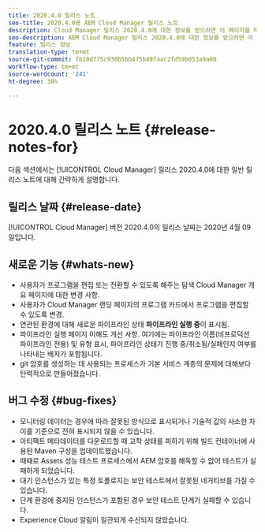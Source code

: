 ```yaml
---
title: 2020.4.0 릴리스 노트
seo-title: 2020.4.0용 AEM Cloud Manager 릴리스 노트
description: Cloud Manager 릴리스 2020.4.0에 대한 정보를 얻으려면 이 페이지를 따르십시오.
seo-description: AEM Cloud Manager 릴리스 2020.4.0에 대한 정보를 얻으려면 이 페이지를 따르십시오.
feature: 릴리스 정보
translation-type: tm+mt
source-git-commit: fb10d775c930b5bb475b497aac2fd59b053a9a00
workflow-type: tm+mt
source-wordcount: '241'
ht-degree: 38%

---
```


# 2020.4.0 릴리스 노트 {#release-notes-for}

다음 섹션에서는 [!UICONTROL Cloud Manager] 릴리스 2020.4.0에 대한 일반 릴리스 노트에 대해 간략하게 설명합니다.

## 릴리스 날짜 {#release-date}

[!UICONTROL Cloud Manager] 버전 2020.4.0의 릴리스 날짜는 2020년 4월 09일입니다.

## 새로운 기능 {#whats-new}

* 사용자가 프로그램을 편집 또는 전환할 수 있도록 해주는 탐색 Cloud Manager 개요 페이지에 대한 변경 사항.
* 사용자가 Cloud Manager 랜딩 페이지의 프로그램 카드에서 프로그램을 편집할 수 있도록 변경.
* 연관된 환경에 대해 새로운 파이프라인 상태 **파이프라인 실행 중**&#x200B;이 표시됨.
* 파이프라인 실행 페이지 이해도 개선 사항. 여기에는 파이프라인 이름(비프로덕션 파이프라인 전용) 및 유형 표시, 파이프라인 상태가 진행 중/취소됨/실패인지 여부를 나타내는 배지가 포함됩니다.
* git 암호를 생성하는 데 사용되는 프로세스가 기본 서비스 계층의 문제에 대해보다 탄력적으로 만들어졌습니다.

## 버그 수정 {#bug-fixes}

* 모니터링 데이터는 경우에 따라 잘못된 방식으로 표시되거나 기술적 값의 사소한 차이를 기준으로 전혀 표시되지 않을 수 있습니다.
* 아티팩트 메타데이터를 다운로드할 때 교착 상태를 피하기 위해 빌드 컨테이너에 사용된 Maven 구성을 업데이트했습니다.
* 때때로 Assets 성능 테스트 프로세스에서 AEM 암호를 해독할 수 없어 테스트가 실패하게 되었습니다.
* 대기 인스턴스가 있는 특정 토폴로지는 보안 테스트에서 잘못된 네거티브를 가질 수 있습니다.
* 단계 환경에 중지된 인스턴스가 포함된 경우 보안 테스트 단계가 실패할 수 있습니다.
* Experience Cloud 알림이 일관되게 수신되지 않았습니다.


